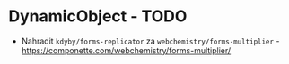 # DynamicObject - TODO

- Nahradit `kdyby/forms-replicator` za `webchemistry/forms-multiplier` - https://componette.com/webchemistry/forms-multiplier/